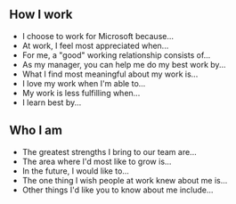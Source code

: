 ## How I work

- I choose to work for Microsoft because...
- At work, I feel most appreciated when...
- For me, a "good" working relationship consists of...
- As my manager, you can help me do my best work by...
- What I find most meaningful about my work is...
- I love my work when I'm able to...
- My work is less fulfilling when...
- I learn best by...

## Who I am

- The greatest strengths I bring to our team are...
- The area where I'd most like to grow is...
- In the future, I would like to...
- The one thing I wish people at work knew about me is...
- Other things I'd like you to know about me include...

